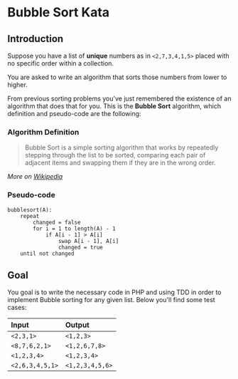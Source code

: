# Bubble Sort Kata

## Introduction

Suppose you have a list of **unique** numbers as in `<2,7,3,4,1,5>` placed with no specific order within a collection.

You are asked to write an algorithm that sorts those numbers from lower to higher.

From previous sorting problems you've just remembered the existence of an algorithm that does that for you.
This is the **Bubble Sort** algorithm, which definition and pseudo-code are the following:

### Algorithm Definition

>Bubble Sort is a simple sorting algorithm that works by repeatedly stepping through the list to be sorted,
>comparing each pair of adjacent items and swapping them if they are in the wrong order.

_More on [Wikipedia](http://en.wikipedia.org/wiki/Bubble_sort)_

### Pseudo-code

```
bubblesort(A):
    repeat
        changed = false
        for i = 1 to length(A) - 1
            if A[i - 1] > A[i]
                swap A[i - 1], A[i]
                changed = true
    until not changed
```

## Goal

You goal is to write the necessary code in PHP and using TDD in order to implement Bubble sorting for any given list.
 Below you'll find some test cases:

 Input             | Output
 :------           | :----
 `<2,3,1>`         | `<1,2,3>`
 `<8,7,6,2,1>`     | `<1,2,6,7,8>`
 `<1,2,3,4>`       | `<1,2,3,4>`
 `<2,6,3,4,5,1>`   | `<1,2,3,4,5,6>`
